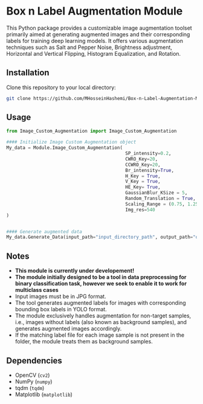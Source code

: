 # Box n Label Augmentation Module
This Python package provides a customizable image augmentation toolset primarily aimed at generating augmented images and their corresponding labels for training deep learning models. It offers various augmentation techniques such as Salt and Pepper Noise, Brightness adjustment, Horizontal and Vertical Flipping, Histogram Equalization, and Rotation.

## Installation
Clone this repository to your local directory:
```bash
git clone https://github.com/MHosseinHashemi/Box-n-Label-Augmentation-Module.git
```

## Usage

```python
from Image_Custom_Augmentation import Image_Custom_Augmentation

#### Initialize Image Custom Augmentation object
My_data = Module.Image_Custom_Augmentation(
                                            SP_intensity=0.2,             # Salt and Pepper Intensity
                                            CWRO_Key=20,                  # CW Rotation Degree
                                            CCWRO_Key=20,                 # CCW Rotation Degree
                                            Br_intensity=True,            # Brightness Intensity
                                            H_Key = True,                 # Horizontal Flip
                                            V_Key = True,                 # Vertical Flip
                                            HE_Key= True,                 # Histogram Equalization
                                            GaussianBlur_KSize = 5,       # Gaussian Blur (Kernel Size, Kernel Size)
                                            Random_Translation = True,    # Random Translation (Shifting)
                                            Scaling_Range = (0.75, 1.25), # Random Scaling Range (Upscaling and Downscaling)
                                            Img_res=540                   # Image Resolution
)


#### Generate augmented data
My_data.Generate_Data(input_path="input_directory_path", output_path="output_directory_path")
```


## Notes

- **This module is currently under developement!**
- **The module initially designed to be a tool in data preprocessing for binary classification task, however we seek to enable it to work for multiclass cases**
- Input images must be in JPG format.
- The tool generates augmented labels for images with corresponding bounding box labels in YOLO format.
- The module exclusively handles augmentation for non-target samples, i.e., images without labels (also known as background samples), and generates augmented images accordingly.
- If the matching label file for each image sample is not present in the folder, the module treats them as background samples.

  
## Dependencies

- OpenCV (`cv2`)
- NumPy (`numpy`)
- tqdm (`tqdm`)
- Matplotlib (`matplotlib`)
